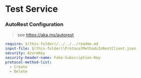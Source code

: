 # Test Service

### AutoRest Configuration

> see https://aka.ms/autorest

```yaml
require: $(this-folder)/../../../readme.md
input-file: $(this-folder)\ProtocolMethodsInRestClient.json
security: AzureKey
security-header-name: Fake-Subscription-Key 
protocol-method-list:
  - Create
  - Delete
```